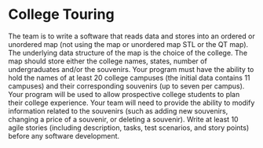 # College Touring
The team is to write a software that reads data and stores into an ordered 
or unordered map (not using the map or unordered map STL or the QT map). The 
underlying data structure of the map is the choice of the college. The map 
should store either the college names, states, number of undergraduates and/or
the souvenirs. Your program must have the ability to hold the names of at least 
20 college campuses (the initial data contains 11 campuses) and their 
corresponding souvenirs (up to seven per campus). Your program will be used to 
allow prospective college students to plan their college experience. Your team 
will need to provide the ability to modify information related to the souvenirs 
(such as adding new souvenirs, changing a price of a souvenir, or deleting a 
souvenir).    Write at least 10 agile stories (including description, tasks,
test scenarios, and story points) before any software development.
